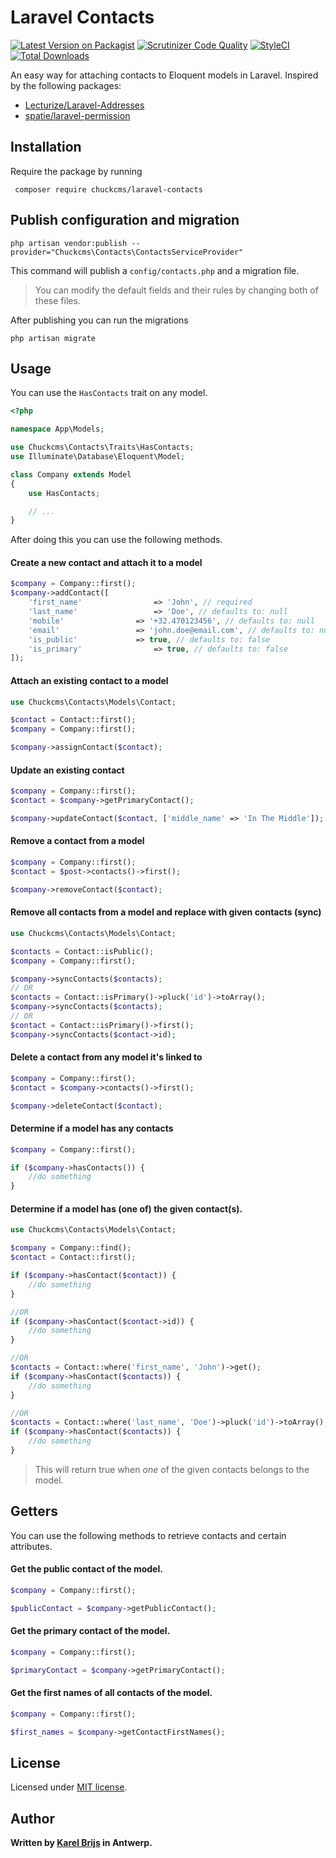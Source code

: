# Laravel Contacts

[![Latest Version on Packagist](https://img.shields.io/packagist/v/chuckcms/laravel-contacts.svg?style=flat-square)](https://packagist.org/packages/chuckcms/laravel-contacts)
[![Scrutinizer Code Quality](https://scrutinizer-ci.com/g/chuckcms/laravel-contacts/badges/quality-score.png?b=main)](https://scrutinizer-ci.com/g/chuckcms/laravel-contacts/?branch=main)
[![StyleCI](https://github.styleci.io/repos/403383360/shield?branch=main)](https://github.styleci.io/repos/403383360?branch=main)
[![Total Downloads](https://img.shields.io/packagist/dt/chuckcms/laravel-contacts.svg?style=flat-square)](https://packagist.org/packages/chuckcms/laravel-contacts)

An easy way for attaching contacts to Eloquent models in Laravel.
Inspired by the following packages:
- [Lecturize/Laravel-Addresses](https://github.com/Lecturize/Laravel-Addresses)
- [spatie/laravel-permission](https://github.com/spatie/laravel-permission)

## Installation

Require the package by running

``` composer require chuckcms/laravel-contacts```

## Publish configuration and migration
``` php artisan vendor:publish --provider="Chuckcms\Contacts\ContactsServiceProvider" ```

This command will publish a ```config/contacts.php``` and a migration file.

> You can modify the default fields and their rules by changing both of these files.

After publishing you can run the migrations

``` php artisan migrate ```

## Usage

You can use the ```HasContacts``` trait on any model.

```php
<?php

namespace App\Models;

use Chuckcms\Contacts\Traits\HasContacts;
use Illuminate\Database\Eloquent\Model;

class Company extends Model
{
    use HasContacts;

    // ...
} 
```

After doing this you can use the following methods.

#### Create a new contact and attach it to a model

```php
$company = Company::first();
$company->addContact([
	'first_name' 				=> 'John', // required
	'last_name' 				=> 'Doe', // defaults to: null
	'mobile' 				=> '+32.470123456', // defaults to: null
	'email' 				=> 'john.doe@email.com', // defaults to: null
	'is_public'				=> true, // defaults to: false
	'is_primary'				=> true, // defaults to: false
]);
```

#### Attach an existing contact to a model

```php
use Chuckcms\Contacts\Models\Contact;

$contact = Contact::first();
$company = Company::first();

$company->assignContact($contact);
```

#### Update an existing contact

```php
$company = Company::first();
$contact = $company->getPrimaryContact();

$company->updateContact($contact, ['middle_name' => 'In The Middle']);
```

#### Remove a contact from a model

```php
$company = Company::first();
$contact = $post->contacts()->first();

$company->removeContact($contact);
```

#### Remove all contacts from a model and replace with given contacts (sync)

```php
use Chuckcms\Contacts\Models\Contact;

$contacts = Contact::isPublic();
$company = Company::first();

$company->syncContacts($contacts);
// OR
$contacts = Contact::isPrimary()->pluck('id')->toArray();
$company->syncContacts($contacts);
// OR
$contact = Contact::isPrimary()->first();
$company->syncContacts($contact->id);
```

#### Delete a contact from any model it's linked to

```php
$company = Company::first();
$contact = $company->contacts()->first();

$company->deleteContact($contact);
```

#### Determine if a model has any contacts

```php
$company = Company::first();

if ($company->hasContacts()) {
	//do something
}
```

#### Determine if a model has (one of) the given contact(s).

```php
use Chuckcms\Contacts\Models\Contact;

$company = Company::find();
$contact = Contact::first();

if ($company->hasContact($contact)) {
	//do something
}

//OR
if ($company->hasContact($contact->id)) {
	//do something
}

//OR
$contacts = Contact::where('first_name', 'John')->get();
if ($company->hasContact($contacts)) {
	//do something
}

//OR
$contacts = Contact::where('last_name', 'Doe')->pluck('id')->toArray();
if ($company->hasContact($contacts)) {
	//do something
}
```
> This will return true when *one* of the given contacts belongs to the model.

## Getters

You can use the following methods to retrieve contacts and certain attributes.

#### Get the public contact of the model.

```php
$company = Company::first();

$publicContact = $company->getPublicContact();
```

#### Get the primary contact of the model.

```php
$company = Company::first();

$primaryContact = $company->getPrimaryContact();
```

#### Get the first names of all contacts of the model.

```php
$company = Company::first();

$first_names = $company->getContactFirstNames();
```

## License

Licensed under [MIT license](http://opensource.org/licenses/MIT).

## Author

**Written by [Karel Brijs](https://twitter.com/karelbrijs) in Antwerp.**